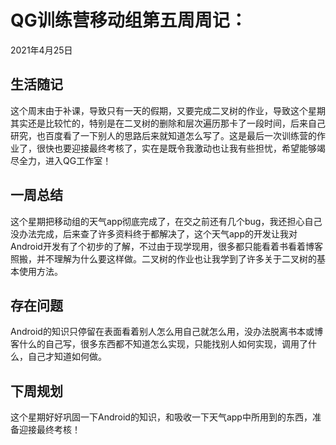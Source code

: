 # QG训练营移动组第五周周记：
2021年4月25日

## 生活随记

​		这个周末由于补课，导致只有一天的假期，又要完成二叉树的作业，导致这个星期其实还是比较忙的，特别是在二叉树的删除和层次遍历那卡了一段时间，后来自己研究，也百度看了一下别人的思路后来就知道怎么写了。这是最后一次训练营的作业了，很快也要迎接最终考核了，实在是既令我激动也让我有些担忧，希望能够竭尽全力，进入QG工作室！

## 一周总结

​		这个星期把移动组的天气app彻底完成了，在交之前还有几个bug，我还担心自己没办法完成，后来查了许多资料终于都解决了，这个天气app的开发让我对Android开发有了个初步的了解，不过由于现学现用，很多都只能看着书看着博客照搬，并不理解为什么要这样做。二叉树的作业也让我学到了许多关于二叉树的基本使用方法。

## 存在问题

​		Android的知识只停留在表面看着别人怎么用自己就怎么用，没办法脱离书本或博客什么的自己写，很多东西都不知道怎么实现，只能找别人如何实现，调用了什么，自己才知道如何做。

## 下周规划

​		这个星期好好巩固一下Android的知识，和吸收一下天气app中所用到的东西，准备迎接最终考核！
